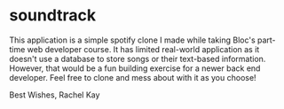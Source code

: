 # soundtrack

This application is a simple spotify clone I made while taking Bloc's part-time web developer course. It has limited real-world application as it doesn't use a database to store songs or their text-based information. However, that would be a fun building exercise for a newer back end developer. Feel free to clone and mess about with it as you choose!

Best Wishes,
Rachel Kay
